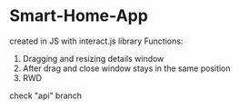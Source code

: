 # Smart-Home-App
created in JS with interact.js library
Functions:
1. Dragging and resizing details window
2. After drag and close window stays in the same position
3. RWD

check "api" branch
